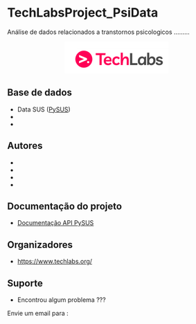 # TechLabsProject_PsiData

Análise de dados relacionados a transtornos psicologicos .........

<p align="center">
  <img src="/tech.png" >
</p>

## Base de dados

- Data SUS ([PySUS](https://pypi.org/project/PySUS))
- 
- 

## Autores

-
-
-
-

## Documentação do projeto

- [Documentação API PySUS](https://pysus.readthedocs.io/_/downloads/en/latest/pdf/)

## Organizadores

* https://www.techlabs.org/

## Suporte

* Encontrou algum problema ???

Envie um email para : 



